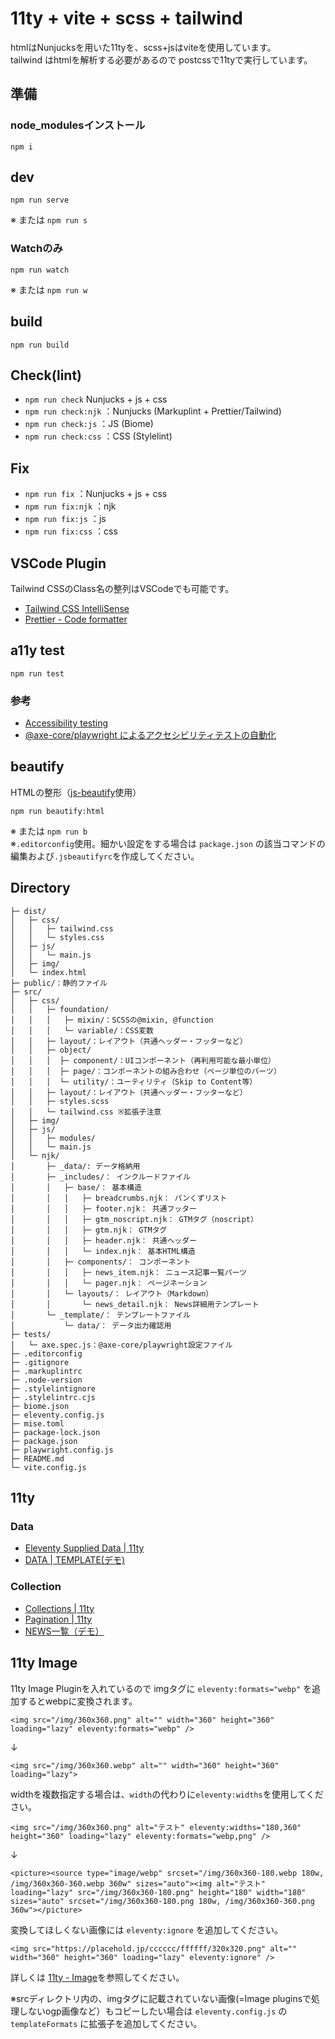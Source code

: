 # 11ty + vite + scss + tailwind
htmlはNunjucksを用いた11tyを、scss+jsはviteを使用しています。  
tailwind はhtmlを解析する必要があるので postcssで11tyで実行しています。  



## 準備
### node_modulesインストール
```
npm i
```

## dev
```
npm run serve
```
※ または `npm run s`

### Watchのみ
```
npm run watch
```
※ または `npm run w`

## build
```
npm run build
```
## Check(lint)
- `npm run check` Nunjucks + js + css
- `npm run check:njk` ：Nunjucks (Markuplint + Prettier/Tailwind)
- `npm run check:js` ：JS (Biome)
- `npm run check:css` ：CSS (Stylelint)

## Fix
- `npm run fix` ：Nunjucks + js + css
- `npm run fix:njk` ：njk
- `npm run fix:js` ：js
- `npm run fix:css` ：css

## VSCode Plugin
Tailwind CSSのClass名の整列はVSCodeでも可能です。

- [Tailwind CSS IntelliSense](https://marketplace.visualstudio.com/items?itemName=bradlc.vscode-tailwindcss)
- [Prettier - Code formatter](https://marketplace.visualstudio.com/items?itemName=esbenp.prettier-vscode)

## a11y test
```
npm run test
```
### 参考
- [Accessibility testing](https://playwright.dev/docs/accessibility-testing)
- [@axe-core/playwright によるアクセシビリティテストの自動化](https://azukiazusa.dev/blog/axe-core-playwright/)

## beautify
HTMLの整形（[js-beautify](https://github.com/beautify-web/js-beautify)使用）
```
npm run beautify:html
```
※ または `npm run b`  
※`.editorconfig`使用。細かい設定をする場合は `package.json` の該当コマンドの編集および`.jsbeautifyrc`を作成してください。

## Directory
```
├─ dist/
│   ├─ css/
│   │   ├─ tailwind.css
│   │   └─ styles.css
│   ├─ js/
│   │   └─ main.js
│   ├─ img/
│   └─ index.html
├─ public/：静的ファイル
├─ src/
│   ├─ css/
│   │   ├─ foundation/
│   │   │   ├─ mixin/：SCSSの@mixin, @function
│   │   │   └─ variable/：CSS変数
│   │   ├─ layout/：レイアウト（共通ヘッダー・フッターなど）
│   │   ├─ object/
│   │   │  ├─ component/：UIコンポーネント（再利用可能な最小単位）
│   │   │  ├─ page/：コンポーネントの組み合わせ（ページ単位のパーツ）
│   │   │  └─ utility/：ユーティリティ（Skip to Content等）
│   │   ├─ layout/：レイアウト（共通ヘッダー・フッターなど）
│   │   ├─ styles.scss
│   │   └─ tailwind.css ※拡張子注意
│   ├─ img/
│   ├─ js/
│   │   ├─ modules/
│   │   └─ main.js
│   └─ njk/
│       ├─ _data/: データ格納用
│       ├─ _includes/： インクルードファイル
│       │   ├─ base/： 基本構造
│       │   │   ├─ breadcrumbs.njk： パンくずリスト
│       │   │   ├─ footer.njk： 共通フッター
│       │   │   ├─ gtm_noscript.njk： GTMタグ（noscript）
│       │   │   ├─ gtm.njk： GTMタグ
│       │   │   ├─ header.njk： 共通ヘッダー
│       │   │   └─ index.njk： 基本HTML構造
│       │   ├─ components/： コンポーネント
│       │   │   ├─ news_item.njk： ニュース記事一覧パーツ
│       │   │   └─ pager.njk： ページネーション
│       │   └─ layouts/： レイアウト（Markdown）
│       │       └─ news_detail.njk： News詳細用テンプレート
│       └─ _template/： テンプレートファイル
│           └─ data/： データ出力確認用
├─ tests/
│   └─ axe.spec.js：@axe-core/playwright設定ファイル
├─ .editorconfig
├─ .gitignore
├─ .markuplintrc
├─ .node-version
├─ .stylelintignore
├─ .stylelintrc.cjs
├─ biome.json
├─ eleventy.config.js
├─ mise.toml
├─ package-lock.json
├─ package.json
├─ playwright.config.js
├─ README.md
└─ vite.config.js
```
## 11ty

### Data
- [Eleventy Supplied Data | 11ty](https://www.11ty.dev/docs/data-eleventy-supplied/)
- [DATA | TEMPLATE(デモ)](http://localhost:8080/_template/data/)

### Collection
- [Collections | 11ty](https://www.11ty.dev/docs/collections/)
- [Pagination | 11ty](https://www.11ty.dev/docs/pagination/)
- [NEWS一覧（デモ）](http://localhost:8080/news/)

## 11ty Image
11ty Image Pluginを入れているので imgタグに `eleventy:formats="webp"` を追加するとwebpに変換されます。

```
<img src="/img/360x360.png" alt="" width="360" height="360" loading="lazy" eleventy:formats="webp" />
```
↓
```
<img src="/img/360x360.webp" alt="" width="360" height="360" loading="lazy">
```

widthを複数指定する場合は、`width`の代わりに`eleventy:widths`を使用してください。
```
<img src="/img/360x360.png" alt="テスト" eleventy:widths="180,360" height="360" loading="lazy" eleventy:formats="webp,png" />
```
↓
```
<picture><source type="image/webp" srcset="/img/360x360-180.webp 180w, /img/360x360-360.webp 360w" sizes="auto"><img alt="テスト" loading="lazy" src="/img/360x360-180.png" height="180" width="180" sizes="auto" srcset="/img/360x360-180.png 180w, /img/360x360-360.png 360w"></picture>
```

変換してほしくない画像には `eleventy:ignore` を追加してください。
```
<img src="https://placehold.jp/cccccc/ffffff/320x320.png" alt="" width="360" height="360" loading="lazy" eleventy:ignore" />
```

詳しくは [11ty - Image](https://www.11ty.dev/docs/plugins/image/)を参照してください。

※srcディレクトリ内の、imgタグに記載されていない画像(=Image pluginsで処理しないogp画像など）もコピーしたい場合は `eleventy.config.js` の `templateFormats` に拡張子を追加してください。
